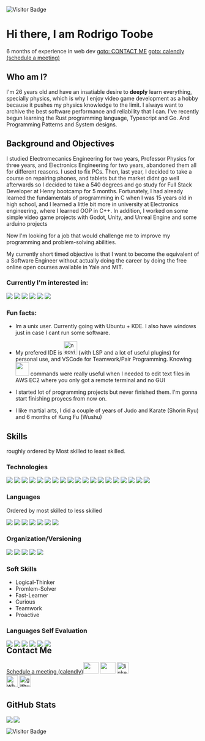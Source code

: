 ![Visitor Badge](https://visitor-badge.laobi.icu/badge?page_id=ebootdpr.ebootdpr)
# Hi there, I am Rodrigo Toobe
6 months of experience in web dev 
<a href="#contact-me" target="_blank">goto: CONTACT ME</a>
<a href="https://calendly.com/ebootdpr/45min" target="_blank">goto: calendly (schedule a meeting)</a>

## Who am I?
I'm 26 years old and have an insatiable desire to <strong>deeply</strong> learn everything, specially physics, which is why I enjoy video game development as a hobby because it pushes my physics knowledge to the limit. I always want to archive the best software performance and reliability that I can. 
 I've recently begun learning the Rust programming language, Typescript and Go. And Programming Patterns and System designs.

## Background and Objectives
I studied Electromecanics Engineering for two years, Professor Physics for three years, and Electronics Engineering for two years, abandoned them all for different reasons. I used to fix PCs. Then, last year, I decided to take a course on repairing phones, and tablets but the market didnt go well afterwards so I decided to take a 540 degrees and go study for Full Stack Developer at Henry bootcamp for 5 months. Fortunately, I had already learned the fundamentals of programming in C when I was 15 years old in high school, and I learned a little bit more in university at Electronics engineering, where I learned OOP in C++. In addition, I worked on some simple video game projects with Godot, Unity, and Unreal Engine and some arduino projects

Now I'm looking for a job that would challenge me to improve my programming and problem-solving abilities. 

My currently short timed objective is that I want to become the equivalent of a Software Engineer without actually doing the career by doing the free online open courses available in Yale and MIT.



### Currently I'm interested in: 
<p align="left">
<img src="https://readme-components.vercel.app/api?component=logo&fill=black&logo=WebAssembly"/> 
<img src="https://readme-components.vercel.app/api?component=logo&fill=black&logo=go"/> 
<img src="https://readme-components.vercel.app/api?component=logo&fill=black&logo=rust"/> 
<img src="https://readme-components.vercel.app/api?component=logo&fill=black&logo=arduino"/> 
<img src="https://readme-components.vercel.app/api?component=logo&fill=black&logo=unity"/> 
<img src="https://readme-components.vercel.app/api?component=logo&fill=black&logo=unrealengine"/> 
 </p>

### Fun facts:
- Im a unix user. Currently going with Ubuntu + KDE. I also have windows just in case I cant run some software.


- My prefered IDE is <a href="https://neovim.io/" target="blank"><img href="https://neovim.io/" src="https://readme-components.vercel.app/api?component=logo&fill=black&logo=NEOVIM" alt=neovim style="margin-bottom: 1px;" height="35px" /></a> (with LSP and a lot of useful plugins) for personal use, and VSCode for Teamwork/Pair Programming. Knowing <img display="inline" height="35px" src="https://readme-components.vercel.app/api?component=logo&fill=black&logo=VIM"/> commands were really useful when I needed to edit text files in AWS EC2 where you only got a remote terminal and no GUI

- I started lot of programming projects but never finished them. I'm gonna start finishing proyecs from now on.

- I like martial arts, I did a couple of years of Judo and Karate (Shorin Ryu) and 6 months of Kung Fu (Wushu)

## Skills
 roughly ordered by Most skilled to least skilled. 
###  Technologies 
<p align="left">
<img src="https://readme-components.vercel.app/api?component=logo&fill=black&logo=Node.Js"/>  
<img src="https://readme-components.vercel.app/api?component=logo&fill=black&logo=Express%20Sequelize%20and%20Mongoose"/>
<img src="https://readme-components.vercel.app/api?component=logo&fill=black&logo=react&desc=React%20and%20React%20Native&animation=spin&svgfill=15d8fe"/>
<img src="https://readme-components.vercel.app/api?component=logo&fill=black&logo=redux&svgfill=45d5fe"/>
<img src="https://readme-components.vercel.app/api?component=logo&fill=black&logo=CSS3&svgfill=028dd1"/>
<img src="https://readme-components.vercel.app/api?component=logo&fill=black&logo=HTML5&svgfill=028dd1"/>
<img src="https://readme-components.vercel.app/api?component=logo&fill=black&logo=webpack&svgfill=8ed5fa"/>
<img src="https://readme-components.vercel.app/api?component=logo&fill=black&logo=postman&svgfill=45d5fe"/>
<img src="https://readme-components.vercel.app/api?component=logo&fill=black&logo=expo&svgfill=15d8fe"/>
<img src="https://readme-components.vercel.app/api?component=logo&fill=black&logo=mongodb&svgfill=df5c43"/>  
<img  src="https://readme-components.vercel.app/api?component=logo&fill=black&logo=MySQL"/>  
<img  src="https://readme-components.vercel.app/api?component=logo&fill=black&logo=PostgreSQL&svgfill=336791"/>   
<img  src="https://readme-components.vercel.app/api?component=logo&fill=black&logo=Firebase&svgfill=red"/>    
<img  src="https://readme-components.vercel.app/api?component=logo&fill=black&logo=Auth0&svgfill=blue"/>    
<img  src="https://readme-components.vercel.app/api?component=logo&fill=black&logo=Json%20Web%20Tokens&svgfill=white"/>  
<img  src="https://readme-components.vercel.app/api?component=logo&fill=black&logo=AWS%20EC2&svgfill=yellow"/> 
<img  src="https://readme-components.vercel.app/api?component=logo&fill=black&logo=Google%20Cloud&svgfill=white"/> 
<img src="https://readme-components.vercel.app/api?component=logo&fill=black&logo=Vercel&svgfill=2496ED"/>
<img src="https://readme-components.vercel.app/api?component=logo&fill=black&logo=Docker&svgfill=2496ED"/>
</p>

### Languages
Ordered by most skilled to less skilled
<p align="left">
<!--- javasctipt -->
<img src="https://readme-components.vercel.app/api?component=logo&fill=black&logo=javascript&svgfill=f6df1c"/>
 <!--- Rust -->
<img src="https://readme-components.vercel.app/api?component=logo&fill=black&logo=rust&svgfill=f06629"/>
<!--- Typescript -->
<img src="https://readme-components.vercel.app/api?component=logo&fill=black&logo=typescript&svgfill=007ACC"/>
<!--- go -->
<img display="inline" src="https://readme-components.vercel.app/api?component=logo&fill=black&logo=go"/>
<!--- java -->
<img display="inline" src="https://readme-components.vercel.app/api?component=logo&fill=black&logo=java&svgfill=E34A86"/>
<!--- Python -->
<img display="inline" src="https://readme-components.vercel.app/api?component=logo&fill=black&logo=Python"/>
<!--- c -->
<img display="inline" src="https://readme-components.vercel.app/api?component=logo&fill=black&logo=c&svgfill=00599C"/>
</p>

### Organization/Versioning
<p align="left">
<img display="inline" src="https://readme-components.vercel.app/api?component=logo&fill=black&logo=GitHub"/>
<img display="inline" src="https://readme-components.vercel.app/api?component=logo&fill=black&logo=Slack"/>
<img display="inline" src="https://readme-components.vercel.app/api?component=logo&fill=black&logo=Trello"/>
<img src="https://readme-components.vercel.app/api?component=logo&fill=black&logo=Scrum&svgfill=df5c43"/>  
<img src="https://readme-components.vercel.app/api?component=logo&fill=black&logo=Agile&svgfill=df5c43"/>  
</p>

### Soft Skills

- Logical-Thinker
- Promlem-Solver
- Fast-Learner
- Curious
- Teamwork
- Proactive


### Languages Self Evaluation
<div style="width: 100%;position:absolute;"> 
 <img display="inline" src="https://readme-components.vercel.app/api?component=linearprogress&skill=Javascript&value=80"/>
 <img display="inline" src="https://readme-components.vercel.app/api?component=linearprogress&skill=Rust&value=40"/>
 <img display="inline" src="https://readme-components.vercel.app/api?component=linearprogress&skill=Typescript&value=15"/>
 <img display="inline" src="https://readme-components.vercel.app/api?component=linearprogress&skill=Go%20Lang&value=15"/>
 <img display="inline" src="https://readme-components.vercel.app/api?component=linearprogress&skill=Python%20and%20Lua&value=10"/>
 <img display="inline" src="https://readme-components.vercel.app/api?component=linearprogress&skill=C%20and%20c%2B%2B&value=10"/>
</div>


## Contact Me
<p align="left">

<a href="https://calendly.com/ebootdpr/45min" target="_blank">Schedule a meeting (calendly)<img  src="https://assets.calendly.com/assets/frontend/media/logo-square-cd364a3c33976d32792a.png" height="30" width="40" style="margin-bottom: 5px;" /></a>
<a href="https://mail.google.com/mail/u/0/?fs=1&tf=cm&to=rod.toobe@gmail.com" target="_blank"><img  src="https://upload.wikimedia.org/wikipedia/commons/thumb/8/8c/Gmail_Icon_%282013-2020%29.svg/1280px-Gmail_Icon_%282013-2020%29.svg.png" height="30" width="40" style="margin-bottom: 5px;" /></a>
<a href="https://linkedin.com/in/rodrigotoobe?locale=en_US" target="_blank">
<img src="https://img.shields.io/badge/linkedin-%231E77B5.svg?&style=for-the-badge&logo=linkedin&logoColor=white" alt=linkedin height="30" style="margin-bottom: 5px;" />
</a>  
<a href="https://wa.me/543435202921" target="_blank">
<img src="https://img.shields.io/badge/whatsapp-%2324292e.svg?&style=for-the-badge&logo=whatsapp" alt=whatsapp height="30" style="margin-bottom: 5px;" />
</a>
<a href="https://github.com/ebootdpr" target="_blank">
<img src="https://img.shields.io/badge/github-%2324292e.svg?&style=for-the-badge&logo=github&logoColor=white" alt=github height="30" style="margin-bottom: 5px;" />
</a>
 </p>

## GitHub Stats

<img align="left" src="https://github-readme-stats.vercel.app/api?username=ebootdpr&show_icons=true&count_private=true&theme=gruvbox" />
<img src="https://github-readme-stats.vercel.app/api/top-langs/?username=ebootdpr&layout=compact&count_private=true&theme=gruvbox" />

![Visitor Badge](https://visitor-badge.laobi.icu/badge?page_id=ebootdpr.ebootdpr)
